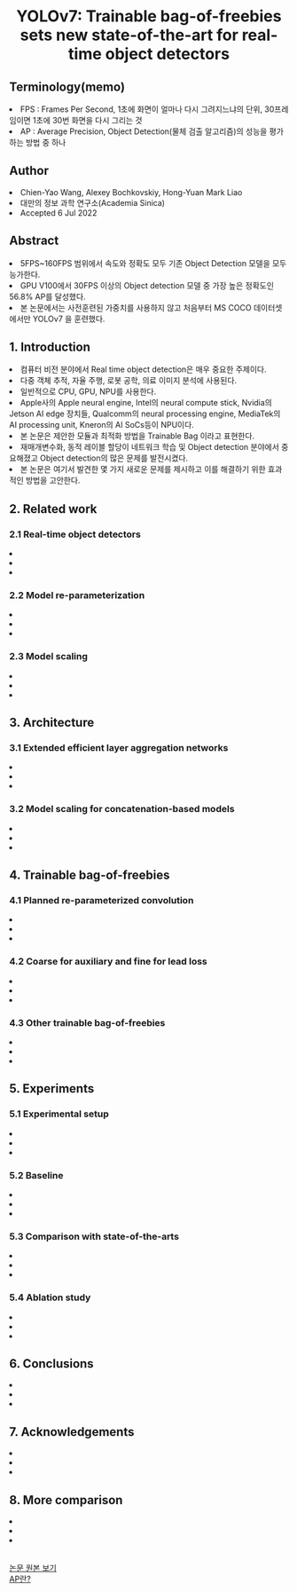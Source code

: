<div align='center'>
    <h1> YOLOv7: Trainable bag-of-freebies sets new state-of-the-art for real-time object detectors</h1>
</div>

<h2>Terminology(memo)</h2>
<li>FPS : Frames Per Second, 1초에 화면이 얼마나 다시 그려지느냐의 단위, 30프레임이면 1초에 30번 화면을 다시 그리는 것</li>
<li>AP : Average Precision, Object Detection(물체 검출 알고리즘)의 성능을 평가하는 방법 중 하나</li>

<h2>Author</h2>
<li>Chien-Yao Wang, Alexey Bochkovskiy, Hong-Yuan Mark Liao</li>
<li>대만의 정보 과학 연구소(Academia Sinica)</li>
<li>Accepted 6 Jul 2022</li>

<h2>Abstract</h2>
<li>5FPS~160FPS 범위에서 속도와 정확도 모두 기존 Object Detection 모델을 모두 능가한다.</li>
<li>GPU V100에서 30FPS 이상의 Object detection 모델 중 가장 높은 정확도인 56.8% AP를 달성했다.</li>
<li>본 논문에서는 사전훈련된 가중치를 사용하지 않고 처음부터 MS COCO 데이터셋에서만 YOLOv7 을 훈련했다.</li>

<h2>1. Introduction</h2>
<li>컴퓨터 비전 분야에서 Real time object detection은 매우 중요한 주제이다.</li>
<li>다중 객체 추적, 자율 주행, 로봇 공학, 의료 이미지 분석에 사용된다.</li>
<li>일반적으로 CPU, GPU, NPU를 사용한다.</li>
<li>Apple사의 Apple neural engine, Intel의 neural compute stick, Nvidia의 Jetson AI edge 장치들, Qualcomm의 neural processing engine, MediaTek의 AI processing unit, Kneron의 AI SoCs등이 NPU이다.</li>
<li>본 논문은 제안한 모듈과 최적화 방법을 Trainable Bag 이라고 표현한다.</li>
<li>재매개변수화, 동적 레이블 할당이 네트워크 학습 및 Object detection 분야에서 중요해졌고 Object detection의 많은 문제를 발전시켰다.</li>
<li>본 논문은 여기서 발견한 몇 가지 새로운 문제를 제시하고 이를 해결하기 위한 효과적인 방법을 고안한다.</li>

<h2>2. Related work</h2>
<h3>2.1 Real-time object detectors</h3>
<li></li>
<li></li>
<li></li>

<h3>2.2 Model re-parameterization</h3>
<li></li>
<li></li>
<li></li>

<h3>2.3 Model scaling</h3>
<li></li>
<li></li>
<li></li>

<h2>3. Architecture</h2>
<h3>3.1 Extended efficient layer aggregation networks</h3>
<li></li>
<li></li>
<li></li>
<h3>3.2 Model scaling for concatenation-based models</h3>
<li></li>
<li></li>
<li></li>

<h2>4. Trainable bag-of-freebies</h2>
<h3>4.1 Planned re-parameterized convolution</h3>
<li></li>
<li></li>
<li></li>
<h3>4.2 Coarse for auxiliary and fine for lead loss</h3>
<li></li>
<li></li>
<li></li>
<h3>4.3 Other trainable bag-of-freebies</h3>
<li></li>
<li></li>
<li></li>

<h2>5. Experiments</h2>
<h3>5.1 Experimental setup</h3>
<li></li>
<li></li>
<li></li>
<h3>5.2 Baseline</h3>
<li></li>
<li></li>
<li></li>
<h3>5.3 Comparison with state-of-the-arts</h3>
<li></li>
<li></li>
<li></li>
<h3>5.4 Ablation study</h3>
<li></li>
<li></li>
<li></li>

<h2>6. Conclusions</h2>
<li></li>
<li></li>
<li></li>

<h2>7. Acknowledgements</h2>
<li></li>
<li></li>
<li></li>

<h2>8. More comparison</h2>
<li></li>
<li></li>
<li></li>

<br>

<a href='https://arxiv.org/abs/2207.02696'>논문 원본 보기</a>
<br>
<a href='https://bskyvision.com/465'>AP란?</a>
